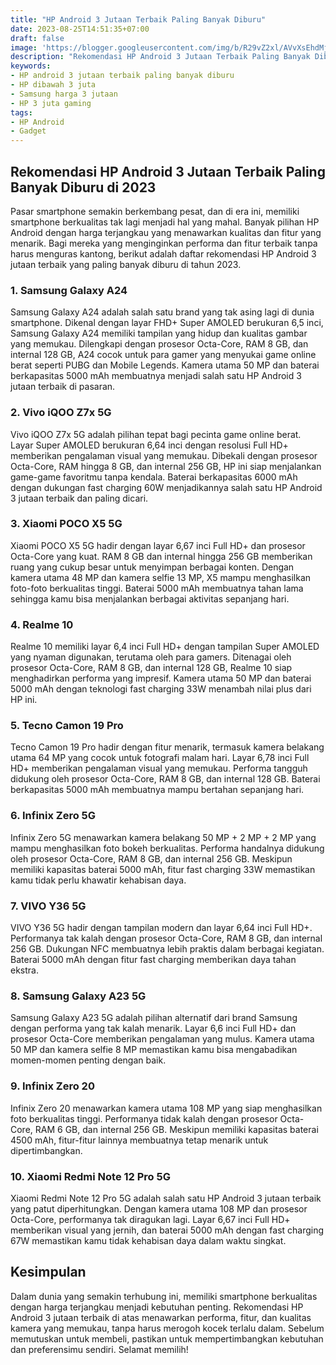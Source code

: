 ```yaml
---
title: "HP Android 3 Jutaan Terbaik Paling Banyak Diburu"
date: 2023-08-25T14:51:35+07:00
draft: false
image: 'https://blogger.googleusercontent.com/img/b/R29vZ2xl/AVvXsEhdMjuOkqYx5ICsP4MJFymX4hagb4kmnxh5AAvcvTbPT64zYxrDgvhulOOgbSSDGjG3-3hTTAH8ACZOBry2agki-hnP09n_Vm9Yvii0TcfkSsrHonmQ2l4bk37jzWqaI2EwmD6Bp-cL0LWxBt2B7BxCj1CiRrSqh75hdep8wp2JCA1UA2-VY6H3Q3XKU5I/s480/HP%20Android%203%20Jutaan%20Terbaik%20Paling%20Banyak%20Diburu.png'
description: "Rekomendasi HP Android 3 Jutaan Terbaik Paling Banyak Diburu di 2023: Samsung Galaxy A24, Vivo iQOO Z7x 5G, Xiaomi POCO X5 5G, Realme 10, Tecno Camon 19 Pro, Infinix Zero 5G, VIVO Y36 5G, Samsung Galaxy A23 5G, Infinix Zero 20 ,Xiaomi Redmi Note 12 Pro 5G"
keywords:
- HP android 3 jutaan terbaik paling banyak diburu
- HP dibawah 3 juta
- Samsung harga 3 jutaan
- HP 3 juta gaming
tags:
- HP Android
- Gadget
---
```


## Rekomendasi HP Android 3 Jutaan Terbaik Paling Banyak Diburu di 2023

Pasar smartphone semakin berkembang pesat, dan di era ini, memiliki smartphone berkualitas tak lagi menjadi hal yang mahal. Banyak pilihan HP Android dengan harga terjangkau yang menawarkan kualitas dan fitur yang menarik. Bagi mereka yang menginginkan performa dan fitur terbaik tanpa harus menguras kantong, berikut adalah daftar rekomendasi HP Android 3 jutaan terbaik yang paling banyak diburu di tahun 2023.

### 1. Samsung Galaxy A24

Samsung Galaxy A24 adalah salah satu brand yang tak asing lagi di dunia smartphone. Dikenal dengan layar FHD+ Super AMOLED berukuran 6,5 inci, Samsung Galaxy A24 memiliki tampilan yang hidup dan kualitas gambar yang memukau. Dilengkapi dengan prosesor Octa-Core, RAM 8 GB, dan internal 128 GB, A24 cocok untuk para gamer yang menyukai game online berat seperti PUBG dan Mobile Legends. Kamera utama 50 MP dan baterai berkapasitas 5000 mAh membuatnya menjadi salah satu HP Android 3 jutaan terbaik di pasaran.

### 2. Vivo iQOO Z7x 5G

Vivo iQOO Z7x 5G adalah pilihan tepat bagi pecinta game online berat. Layar Super AMOLED berukuran 6,64 inci dengan resolusi Full HD+ memberikan pengalaman visual yang memukau. Dibekali dengan prosesor Octa-Core, RAM hingga 8 GB, dan internal 256 GB, HP ini siap menjalankan game-game favoritmu tanpa kendala. Baterai berkapasitas 6000 mAh dengan dukungan fast charging 60W menjadikannya salah satu HP Android 3 jutaan terbaik dan paling dicari.

### 3. Xiaomi POCO X5 5G

Xiaomi POCO X5 5G hadir dengan layar 6,67 inci Full HD+ dan prosesor Octa-Core yang kuat. RAM 8 GB dan internal hingga 256 GB memberikan ruang yang cukup besar untuk menyimpan berbagai konten. Dengan kamera utama 48 MP dan kamera selfie 13 MP, X5 mampu menghasilkan foto-foto berkualitas tinggi. Baterai 5000 mAh membuatnya tahan lama sehingga kamu bisa menjalankan berbagai aktivitas sepanjang hari.

### 4. Realme 10

Realme 10 memiliki layar 6,4 inci Full HD+ dengan tampilan Super AMOLED yang nyaman digunakan, terutama oleh para gamers. Ditenagai oleh prosesor Octa-Core, RAM 8 GB, dan internal 128 GB, Realme 10 siap menghadirkan performa yang impresif. Kamera utama 50 MP dan baterai 5000 mAh dengan teknologi fast charging 33W menambah nilai plus dari HP ini.

### 5. Tecno Camon 19 Pro

Tecno Camon 19 Pro hadir dengan fitur menarik, termasuk kamera belakang utama 64 MP yang cocok untuk fotografi malam hari. Layar 6,78 inci Full HD+ memberikan pengalaman visual yang memukau. Performa tangguh didukung oleh prosesor Octa-Core, RAM 8 GB, dan internal 128 GB. Baterai berkapasitas 5000 mAh membuatnya mampu bertahan sepanjang hari.

### 6. Infinix Zero 5G

Infinix Zero 5G menawarkan kamera belakang 50 MP + 2 MP + 2 MP yang mampu menghasilkan foto bokeh berkualitas. Performa handalnya didukung oleh prosesor Octa-Core, RAM 8 GB, dan internal 256 GB. Meskipun memiliki kapasitas baterai 5000 mAh, fitur fast charging 33W memastikan kamu tidak perlu khawatir kehabisan daya.

### 7. VIVO Y36 5G

VIVO Y36 5G hadir dengan tampilan modern dan layar 6,64 inci Full HD+. Performanya tak kalah dengan prosesor Octa-Core, RAM 8 GB, dan internal 256 GB. Dukungan NFC membuatnya lebih praktis dalam berbagai kegiatan. Baterai 5000 mAh dengan fitur fast charging memberikan daya tahan ekstra.

### 8. Samsung Galaxy A23 5G

Samsung Galaxy A23 5G adalah pilihan alternatif dari brand Samsung dengan performa yang tak kalah menarik. Layar 6,6 inci Full HD+ dan prosesor Octa-Core memberikan pengalaman yang mulus. Kamera utama 50 MP dan kamera selfie 8 MP memastikan kamu bisa mengabadikan momen-momen penting dengan baik.

### 9. Infinix Zero 20

Infinix Zero 20 menawarkan kamera utama 108 MP yang siap menghasilkan foto berkualitas tinggi. Performanya tidak kalah dengan prosesor Octa-Core, RAM 6 GB, dan internal 256 GB. Meskipun memiliki kapasitas baterai 4500 mAh, fitur-fitur lainnya membuatnya tetap menarik untuk dipertimbangkan.

### 10. Xiaomi Redmi Note 12 Pro 5G

Xiaomi Redmi Note 12 Pro 5G adalah salah satu HP Android 3 jutaan terbaik yang patut diperhitungkan. Dengan kamera utama 108 MP dan prosesor Octa-Core, performanya tak diragukan lagi. Layar 6,67 inci Full HD+ memberikan visual yang jernih, dan baterai 5000 mAh dengan fast charging 67W memastikan kamu tidak kehabisan daya dalam waktu singkat.

## Kesimpulan

Dalam dunia yang semakin terhubung ini, memiliki smartphone berkualitas dengan harga terjangkau menjadi kebutuhan penting. Rekomendasi HP Android 3 jutaan terbaik di atas menawarkan performa, fitur, dan kualitas kamera yang memukau, tanpa harus merogoh kocek terlalu dalam. Sebelum memutuskan untuk membeli, pastikan untuk mempertimbangkan kebutuhan dan preferensimu sendiri. Selamat memilih!
